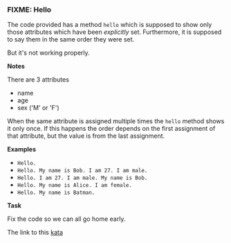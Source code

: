### FIXME: Hello

The code provided has a method `hello` which is supposed to show only those attributes which have been *explicitly* set. Furthermore, it is supposed to say them in the same order they were set.

But it's not working properly.

**Notes**  

There are 3 attributes
* name
* age
* sex ('M' or 'F')

When the same attribute is assigned multiple times the `hello` method shows it only once. If this happens the order depends on the first assignment of that attribute, but the value is from the last assignment.

**Examples**  
* `Hello.`
* `Hello. My name is Bob. I am 27. I am male.`
* `Hello. I am 27. I am male. My name is Bob.`
* `Hello. My name is Alice. I am female.`
* `Hello. My name is Batman.`

**Task**  

Fix the code so we can all go home early.  

The link to this [kata](https://www.codewars.com/kata/fixme-hello/java)
